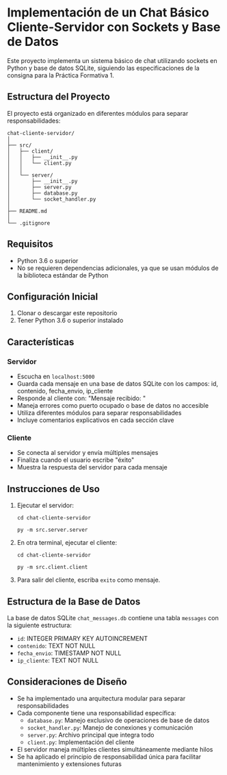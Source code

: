 # Implementación de un Chat Básico Cliente-Servidor con Sockets y Base de Datos

Este proyecto implementa un sistema básico de chat utilizando sockets en Python y base de datos SQLite, siguiendo las especificaciones de la consigna para la Práctica Formativa 1.

## Estructura del Proyecto

El proyecto está organizado en diferentes módulos para separar responsabilidades:

```
chat-cliente-servidor/
│
├── src/
│   ├── client/
│   │   ├── __init__.py
│   │   └── client.py
│   │
│   └── server/
│       ├── __init__.py
│       ├── server.py
│       ├── database.py
│       └── socket_handler.py
│
├── README.md
│
└── .gitignore
```

## Requisitos

- Python 3.6 o superior
- No se requieren dependencias adicionales, ya que se usan módulos de la biblioteca estándar de Python

## Configuración Inicial

1. Clonar o descargar este repositorio
2. Tener Python 3.6 o superior instalado

## Características

### Servidor

- Escucha en `localhost:5000`
- Guarda cada mensaje en una base de datos SQLite con los campos: id, contenido, fecha_envio, ip_cliente
- Responde al cliente con: "Mensaje recibido: <timestamp>"
- Maneja errores como puerto ocupado o base de datos no accesible
- Utiliza diferentes módulos para separar responsabilidades
- Incluye comentarios explicativos en cada sección clave

### Cliente

- Se conecta al servidor y envía múltiples mensajes
- Finaliza cuando el usuario escribe "éxito"
- Muestra la respuesta del servidor para cada mensaje

## Instrucciones de Uso

1. Ejecutar el servidor:

   ```
   cd chat-cliente-servidor

   py -m src.server.server
   ```

2. En otra terminal, ejecutar el cliente:

   ```
   cd chat-cliente-servidor

   py -m src.client.client
   ```

4. Para salir del cliente, escriba `exito` como mensaje.

## Estructura de la Base de Datos

La base de datos SQLite `chat_messages.db` contiene una tabla `messages` con la siguiente estructura:

- `id`: INTEGER PRIMARY KEY AUTOINCREMENT
- `contenido`: TEXT NOT NULL
- `fecha_envio`: TIMESTAMP NOT NULL
- `ip_cliente`: TEXT NOT NULL

## Consideraciones de Diseño

- Se ha implementado una arquitectura modular para separar responsabilidades
- Cada componente tiene una responsabilidad específica:
  - `database.py`: Manejo exclusivo de operaciones de base de datos
  - `socket_handler.py`: Manejo de conexiones y comunicación
  - `server.py`: Archivo principal que integra todo
  - `client.py`: Implementación del cliente
- El servidor maneja múltiples clientes simultáneamente mediante hilos
- Se ha aplicado el principio de responsabilidad única para facilitar mantenimiento y extensiones futuras
